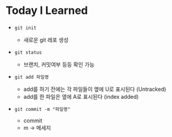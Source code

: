 # Today I Learned

- `git init`
    - 새로운 git 레포 생성
- `git status`
    - 브랜치, 커밋여부 등등 확인 가능

- `git add 파일명`
    - add를 하기 전에는 각 파일들이 옆에 U로 표시된다 (Untracked)
    - add를 한 파일은 옆에 A로 표시된다 (index added)
        

- `git commit -m "파일명"`
    - commit
    - m -> 메세지
    